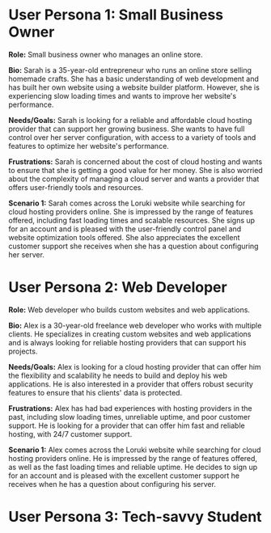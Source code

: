 # User Persona 1: Small Business Owner

**Role:** Small business owner who manages an online store.

**Bio:** Sarah is a 35-year-old entrepreneur who runs an online store selling
homemade crafts. She has a basic understanding of web development and has built
her own website using a website builder platform. However, she is experiencing
slow loading times and wants to improve her website's performance.

**Needs/Goals:** Sarah is looking for a reliable and affordable cloud hosting
provider that can support her growing business. She wants to have full control
over her server configuration, with access to a variety of tools and features to
optimize her website's performance.

**Frustrations:** Sarah is concerned about the cost of cloud hosting and wants
to ensure that she is getting a good value for her money. She is also worried
about the complexity of managing a cloud server and wants a provider that offers
user-friendly tools and resources.

**Scenario 1:** Sarah comes across the Loruki website while searching for cloud
hosting providers online. She is impressed by the range of features offered,
including fast loading times and scalable resources. She signs up for an account
and is pleased with the user-friendly control panel and website optimization
tools offered. She also appreciates the excellent customer support she receives
when she has a question about configuring her server.

# User Persona 2: Web Developer

**Role:** Web developer who builds custom websites and web applications.

**Bio:** Alex is a 30-year-old freelance web developer who works with multiple
clients. He specializes in creating custom websites and web applications and is
always looking for reliable hosting providers that can support his projects.

**Needs/Goals:** Alex is looking for a cloud hosting provider that can offer him
the flexibility and scalability he needs to build and deploy his web
applications. He is also interested in a provider that offers robust security
features to ensure that his clients' data is protected.

**Frustrations:** Alex has had bad experiences with hosting providers in the
past, including slow loading times, unreliable uptime, and poor customer
support. He is looking for a provider that can offer him fast and reliable
hosting, with 24/7 customer support.

**Scenario 1:** Alex comes across the Loruki website while searching for cloud
hosting providers online. He is impressed by the range of features offered, as
well as the fast loading times and reliable uptime. He decides to sign up for an
account and is pleased with the excellent customer support he receives when he
has a question about configuring his server.

# User Persona 3: Tech-savvy Student
